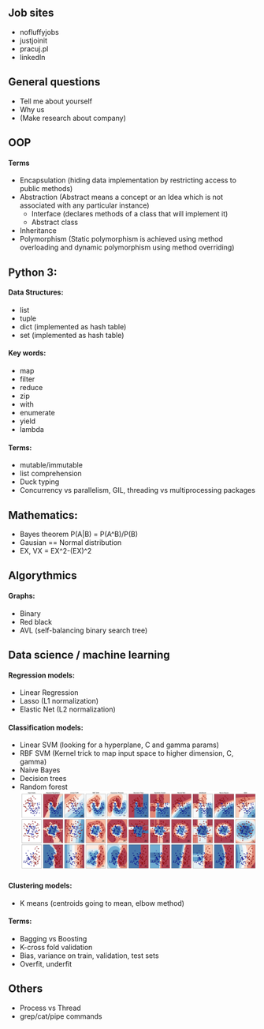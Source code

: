 ## Job sites
* nofluffyjobs
* justjoinit
* pracuj.pl
* linkedIn

## General questions
* Tell me about yourself
* Why us
* (Make research about company)

## OOP
#### Terms
* Encapsulation (hiding data implementation by restricting access to public methods)
* Abstraction (Abstract means a concept or an Idea which is not associated with any particular instance)
  * Interface (declares methods of a class that will implement it)
  * Abstract class
* Inheritance
* Polymorphism (Static polymorphism is achieved using method overloading and dynamic polymorphism using method overriding)


## Python 3:
#### Data Structures:
* list
* tuple
* dict (implemented as hash table)
* set  (implemented as hash table)

#### Key words:
* map
* filter
* reduce
* zip
* with
* enumerate
* yield
* lambda

#### Terms:
* mutable/immutable
* list comprehension 
* Duck  typing
* Concurrency vs parallelism, GIL, threading vs multiprocessing packages

## Mathematics:
* Bayes theorem P(A|B) = P(A^B)/P(B)
* Gausian == Normal distribution
* EX, VX = EX^2-(EX)^2

## Algorythmics
#### Graphs:
* Binary
* Red black
* AVL (self-balancing binary search tree)

## Data science / machine learning
#### Regression models:
* Linear Regression
* Lasso (L1 normalization)
* Elastic Net (L2 normalization)
#### Classification models:
* Linear SVM (looking for a hyperplane, C and gamma params)
* RBF SVM (Kernel trick to map input space to higher dimension, C, gamma)
* Naive Bayes
* Decision trees
* Random forest
![Screenshot](images/classifier_comparison.png?raw=true "Title")
#### Clustering models: 
* K means (centroids going to mean, elbow method)

#### Terms:
* Bagging vs Boosting
* K-cross fold validation
* Bias, variance on train, validation, test sets
* Overfit, underfit


## Others
* Process vs Thread
* grep/cat/pipe commands
